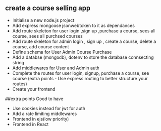 ## create a course selling app

- Initialise a new node.js project
- Add express mongoose jsonwebtoken to it as dependances
- Add route skeleton for user login ,sign up ,purchase a course, sees all course, sees all purchsed courses
- Add route skeleton for admin login , sign up , create a course, delete a course, add course content
- Define schema for User Admin Course Purchase
- Add a databse (mongodb), dotenv to store the database connsecting string
- Add middlewares for User and Admin auth
- Complete the routes for user login, signup, purchase a course, see course (extra points - Use express routing to better structure your routes)
- Create your frontend

##extra points
Good to have

- Use cookies instead for jwt for auth
- Add a rate limiting middlewares
- Frontend in ejs(low priority)
- Frontend in React
